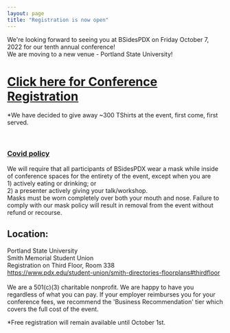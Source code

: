 ```yaml
---
layout: page
title: "Registration is now open" 
---
```

We're looking forward to seeing you at BSidesPDX on Friday October 7, 2022 for our tenth annual conference!<br>We are moving to a new venue - Portland State University!

<h1><u><a href="https://bsides-pdx.square.site/product/bsidespdx-2022-conference/17">Click here for Conference Registration</a></u></h1>

*We have decided to give away ~300 TShirts at the event, first come, first served.<br>

<!--<a href="">BSIDESPDX 2022 T-shirts can be ordered here</a> -->
<br>
<h3><a href="https://bsidespdx.org/events/2022/COVID19_Policy.html">Covid policy</a></h3>We will require that all participants of BSidesPDX wear a mask while inside of conference spaces for the entirety of the event, except when you are <br>1) actively eating or drinking; or <br>2) a presenter actively giving your talk/workshop. <br>Masks must be worn completely over both your mouth and nose. Failure to comply with our mask policy will result in removal from the event without refund or recourse.

<br>
<h2>Location:</h2>Portland State University<br>
Smith Memorial Student Union<br>
Registration on Third Floor, Room 338<br>
<a href="https://www.pdx.edu/student-union/smith-directories-floorplans#thirdfloor">https://www.pdx.edu/student-union/smith-directories-floorplans#thirdfloor</a><br>

<br>
We are a 501(c)(3) charitable nonprofit. We are happy to have you regardless of what you can pay. If your employer reimburses you for your conference fees, we recommend the 'Business Recommendation' tier which covers the full cost of the event.

*Free registration will remain available until October 1st.
